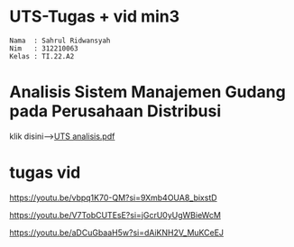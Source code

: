 # UTS-Tugas + vid min3

```
Nama  : Sahrul Ridwansyah
Nim   : 312210063
Kelas : TI.22.A2
```
# Analisis Sistem Manajemen Gudang pada Perusahaan Distribusi
klik disini-->[UTS analisis.pdf](https://github.com/SahrulRidwansyah/analisissistem/files/15333820/UTS.analisis.pdf)

# tugas vid
https://youtu.be/vbpq1K70-QM?si=9Xmb4OUA8_bixstD

https://youtu.be/V7TobCUTEsE?si=jGcrU0yUgWBieWcM

https://youtu.be/aDCuGbaaH5w?si=dAiKNH2V_MuKCeEJ
